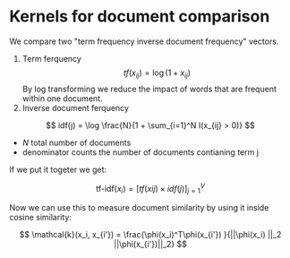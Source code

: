 # Kernels for document comparison

We compare two "term frequency inverse document frequency" vectors. 

1. Term ferquency
$$
    tf(x_{ij}) = \log (1 + x_{ij})
$$
By log transforming we reduce the impact of words that are frequent within one document.
2. Inverse document ferquency

$$
idf(j) = \log \frac{N}{1 + \sum_{i=1}^N I(x_{ij} > 0)}
$$
* $N$ total number of documents
* denominator counts the number of documents contianing term j

If we put it togeter we get:

$$
\text{tf-idf}(x_i) = [tf(x_{}ij) \times idf(j) ]_{j=1}^V
$$

Now we can use this to measure document similarity by using it inside cosine similarity:

$$
\mathcal{k}(x_i, x_{i'}) = \frac{\phi(x_i)^T\phi(x_{i'}) }{||\phi(x_i) ||_2 ||\phi(x_{i'})||_2}
$$